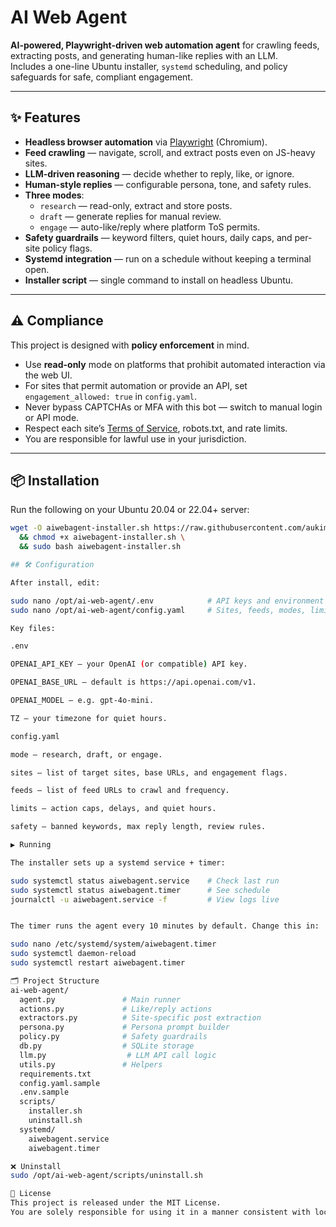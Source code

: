 # AI Web Agent

**AI-powered, Playwright-driven web automation agent** for crawling feeds, extracting posts, and generating human-like replies with an LLM.  
Includes a one-line Ubuntu installer, `systemd` scheduling, and policy safeguards for safe, compliant engagement.

---

## ✨ Features

- **Headless browser automation** via [Playwright](https://playwright.dev) (Chromium).
- **Feed crawling** — navigate, scroll, and extract posts even on JS-heavy sites.
- **LLM-driven reasoning** — decide whether to reply, like, or ignore.
- **Human-style replies** — configurable persona, tone, and safety rules.
- **Three modes**:
  - `research` — read-only, extract and store posts.
  - `draft` — generate replies for manual review.
  - `engage` — auto-like/reply where platform ToS permits.
- **Safety guardrails** — keyword filters, quiet hours, daily caps, and per-site policy flags.
- **Systemd integration** — run on a schedule without keeping a terminal open.
- **Installer script** — single command to install on headless Ubuntu.

---

## ⚠️ Compliance

This project is designed with **policy enforcement** in mind.

- Use **read-only** mode on platforms that prohibit automated interaction via the web UI.
- For sites that permit automation or provide an API, set `engagement_allowed: true` in `config.yaml`.
- Never bypass CAPTCHAs or MFA with this bot — switch to manual login or API mode.
- Respect each site’s [Terms of Service](https://en.wikipedia.org/wiki/Terms_of_service), robots.txt, and rate limits.
- You are responsible for lawful use in your jurisdiction.

---

## 📦 Installation

Run the following on your Ubuntu 20.04 or 22.04+ server:

```bash
wget -O aiwebagent-installer.sh https://raw.githubusercontent.com/aukiman/ai-web-agent/main/installer.sh \
  && chmod +x aiwebagent-installer.sh \
  && sudo bash aiwebagent-installer.sh

## 🛠 Configuration

After install, edit:

sudo nano /opt/ai-web-agent/.env            # API keys and environment vars
sudo nano /opt/ai-web-agent/config.yaml     # Sites, feeds, modes, limits, persona settings

Key files:

.env

OPENAI_API_KEY — your OpenAI (or compatible) API key.

OPENAI_BASE_URL — default is https://api.openai.com/v1.

OPENAI_MODEL — e.g. gpt-4o-mini.

TZ — your timezone for quiet hours.

config.yaml

mode — research, draft, or engage.

sites — list of target sites, base URLs, and engagement flags.

feeds — list of feed URLs to crawl and frequency.

limits — action caps, delays, and quiet hours.

safety — banned keywords, max reply length, review rules.

▶️ Running

The installer sets up a systemd service + timer:

sudo systemctl status aiwebagent.service    # Check last run
sudo systemctl status aiwebagent.timer      # See schedule
journalctl -u aiwebagent.service -f         # View logs live


The timer runs the agent every 10 minutes by default. Change this in:

sudo nano /etc/systemd/system/aiwebagent.timer
sudo systemctl daemon-reload
sudo systemctl restart aiwebagent.timer

🗂 Project Structure
ai-web-agent/
  agent.py               # Main runner
  actions.py             # Like/reply actions
  extractors.py          # Site-specific post extraction
  persona.py             # Persona prompt builder
  policy.py              # Safety guardrails
  db.py                  # SQLite storage
  llm.py                  # LLM API call logic
  utils.py               # Helpers
  requirements.txt
  config.yaml.sample
  .env.sample
  scripts/
    installer.sh
    uninstall.sh
  systemd/
    aiwebagent.service
    aiwebagent.timer

❌ Uninstall
sudo /opt/ai-web-agent/scripts/uninstall.sh

📝 License
This project is released under the MIT License.
You are solely responsible for using it in a manner consistent with local laws and site policies.
